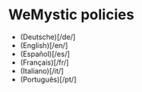 # WeMystic policies

- (Deutsche)[/de/]
- (English)[/en/]
- (Español)[/es/]
- (Français)[/fr/]
- (Italiano)[/it/]
- (Português)[/pt/]


